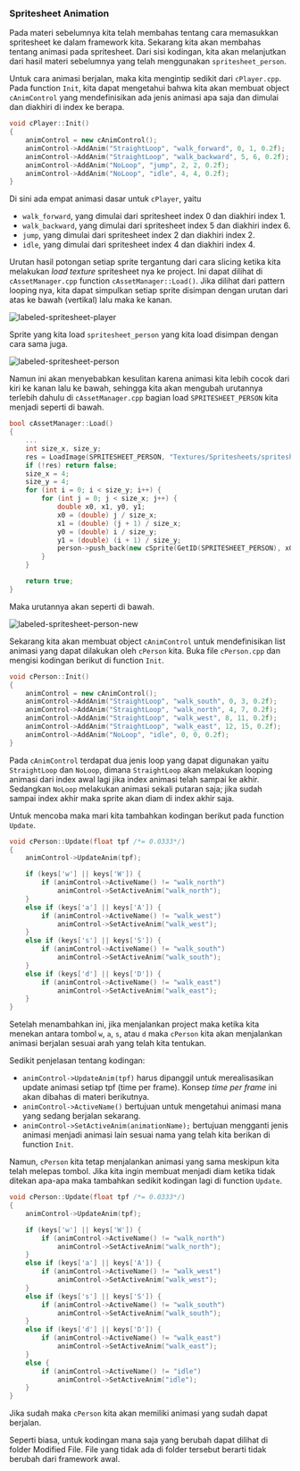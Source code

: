 ### Spritesheet Animation

Pada materi sebelumnya kita telah membahas tentang cara memasukkan spritesheet ke dalam framework kita. Sekarang kita akan membahas tentang animasi pada spritesheet. Dari sisi kodingan, kita akan melanjutkan dari hasil materi sebelumnya yang telah menggunakan `spritesheet_person`.

Untuk cara animasi berjalan, maka kita mengintip sedikit dari `cPlayer.cpp`. Pada function `Init`, kita dapat mengetahui bahwa kita akan membuat object `cAnimControl` yang mendefinisikan ada jenis animasi apa saja dan dimulai dan diakhiri di index ke berapa.

```cpp
void cPlayer::Init()
{
	animControl = new cAnimControl();
	animControl->AddAnim("StraightLoop", "walk_forward", 0, 1, 0.2f);
	animControl->AddAnim("StraightLoop", "walk_backward", 5, 6, 0.2f);
	animControl->AddAnim("NoLoop", "jump", 2, 2, 0.2f);
	animControl->AddAnim("NoLoop", "idle", 4, 4, 0.2f);
}
```

Di sini ada empat animasi dasar untuk `cPlayer`, yaitu 
- `walk_forward`, yang dimulai dari spritesheet index 0 dan diakhiri index 1.
- `walk_backward`, yang dimulai dari spritesheet index 5 dan diakhiri index 6.
- `jump`, yang dimulai dari spritesheet index 2 dan diakhiri index 2.
- `idle`, yang dimulai dari spritesheet index 4 dan diakhiri index 4.

Urutan hasil potongan setiap sprite tergantung dari cara slicing ketika kita melakukan _load texture_ spritesheet nya ke project. Ini dapat dilihat di `cAssetManager.cpp` function `cAssetManager::Load()`. Jika dilihat dari pattern looping nya, kita dapat simpulkan setiap sprite disimpan dengan urutan dari atas ke bawah (vertikal) lalu maka ke kanan.

![labeled-spritesheet-player][labeled-spritesheet-player]

Sprite yang kita load `spritesheet_person` yang kita load disimpan dengan cara sama juga.

![labeled-spritesheet-person][labeled-spritesheet-person]

Namun ini akan menyebabkan kesulitan karena animasi kita lebih cocok dari kiri ke kanan lalu ke bawah, sehingga kita akan mengubah urutannya terlebih dahulu di `cAssetManager.cpp` bagian load `SPRITESHEET_PERSON` kita menjadi seperti di bawah.

```cpp
bool cAssetManager::Load()
{
	...
	int size_x, size_y;
	res = LoadImage(SPRITESHEET_PERSON, "Textures/Spritesheets/spritesheet_person.png", GL_RGBA);
	if (!res) return false;
	size_x = 4;
	size_y = 4;
	for (int i = 0; i < size_y; i++) {
		for (int j = 0; j < size_x; j++) {
			double x0, x1, y0, y1;
			x0 = (double) j / size_x;
			x1 = (double) (j + 1) / size_x;
			y0 = (double) i / size_y;
			y1 = (double) (i + 1) / size_y;
			person->push_back(new cSprite(GetID(SPRITESHEET_PERSON), x0, y0, x1, y1));
		}
	}

	return true;
}
```

Maka urutannya akan seperti di bawah.

![labeled-spritesheet-person-new][labeled-spritesheet-person-new]

Sekarang kita akan membuat object `cAnimControl` untuk mendefinisikan list animasi yang dapat dilakukan oleh `cPerson` kita. Buka file `cPerson.cpp` dan mengisi kodingan berikut di function `Init`.

```cpp
void cPerson::Init()
{
	animControl = new cAnimControl();
	animControl->AddAnim("StraightLoop", "walk_south", 0, 3, 0.2f);
	animControl->AddAnim("StraightLoop", "walk_north", 4, 7, 0.2f);
	animControl->AddAnim("StraightLoop", "walk_west", 8, 11, 0.2f);
	animControl->AddAnim("StraightLoop", "walk_east", 12, 15, 0.2f);
	animControl->AddAnim("NoLoop", "idle", 0, 0, 0.2f);
}
```

Pada `cAnimControl` terdapat dua jenis loop yang dapat digunakan yaitu `StraightLoop` dan `NoLoop`, dimana `StraightLoop` akan melakukan looping animasi dari index awal lagi jika index animasi telah sampai ke akhir. Sedangkan `NoLoop` melakukan animasi sekali putaran saja; jika sudah sampai index akhir maka sprite akan diam di index akhir saja.

Untuk mencoba maka mari kita tambahkan kodingan berikut pada function `Update`.

```cpp
void cPerson::Update(float tpf /*= 0.0333*/)
{
	animControl->UpdateAnim(tpf);

	if (keys['w'] || keys['W']) {
		if (animControl->ActiveName() != "walk_north")
			animControl->SetActiveAnim("walk_north");
	} 
	else if (keys['a'] || keys['A']) {
		if (animControl->ActiveName() != "walk_west")
			animControl->SetActiveAnim("walk_west");
	}
	else if (keys['s'] || keys['S']) {
		if (animControl->ActiveName() != "walk_south")
			animControl->SetActiveAnim("walk_south");
	}
	else if (keys['d'] || keys['D']) {
		if (animControl->ActiveName() != "walk_east")
			animControl->SetActiveAnim("walk_east");
	}
}
```

Setelah menambahkan ini, jika menjalankan project maka ketika kita menekan antara tombol `w`, `a`, `s`, atau `d` maka `cPerson` kita akan menjalankan animasi berjalan sesuai arah yang telah kita tentukan.

Sedikit penjelasan tentang kodingan:
- `animControl->UpdateAnim(tpf)` harus dipanggil untuk merealisasikan update animasi setiap tpf (time per frame). Konsep _time per frame_ ini akan dibahas di materi berikutnya.
- `animControl->ActiveName()` bertujuan untuk mengetahui animasi mana yang sedang berjalan sekarang.
- `animControl->SetActiveAnim(animationName);` bertujuan mengganti jenis animasi menjadi animasi lain sesuai nama yang telah kita berikan di function `Init`.

Namun, `cPerson` kita tetap menjalankan animasi yang sama meskipun kita telah melepas tombol. Jika kita ingin membuat menjadi diam ketika tidak ditekan apa-apa maka tambahkan sedikit kodingan lagi di function `Update`.

```cpp
void cPerson::Update(float tpf /*= 0.0333*/)
{
	animControl->UpdateAnim(tpf);

	if (keys['w'] || keys['W']) {
		if (animControl->ActiveName() != "walk_north")
			animControl->SetActiveAnim("walk_north");
	} 
	else if (keys['a'] || keys['A']) {
		if (animControl->ActiveName() != "walk_west")
			animControl->SetActiveAnim("walk_west");
	}
	else if (keys['s'] || keys['S']) {
		if (animControl->ActiveName() != "walk_south")
			animControl->SetActiveAnim("walk_south");
	}
	else if (keys['d'] || keys['D']) {
		if (animControl->ActiveName() != "walk_east")
			animControl->SetActiveAnim("walk_east");
	}
	else {
		if (animControl->ActiveName() != "idle")
			animControl->SetActiveAnim("idle");
	}
}
```

Jika sudah maka `cPerson` kita akan memiliki animasi yang sudah dapat berjalan.

Seperti biasa, untuk kodingan mana saja yang berubah dapat dilihat di folder Modified File. File yang tidak ada di folder tersebut berarti tidak berubah dari framework awal.

[labeled-spritesheet-player]: https://i.ibb.co/Yfk5dsm/spritesheet-players.png
[labeled-spritesheet-person]: https://i.ibb.co/tzRVf7f/spritesheet-person.png
[labeled-spritesheet-person-new]: https://i.ibb.co/25xsV8p/spritesheet-person-new.png